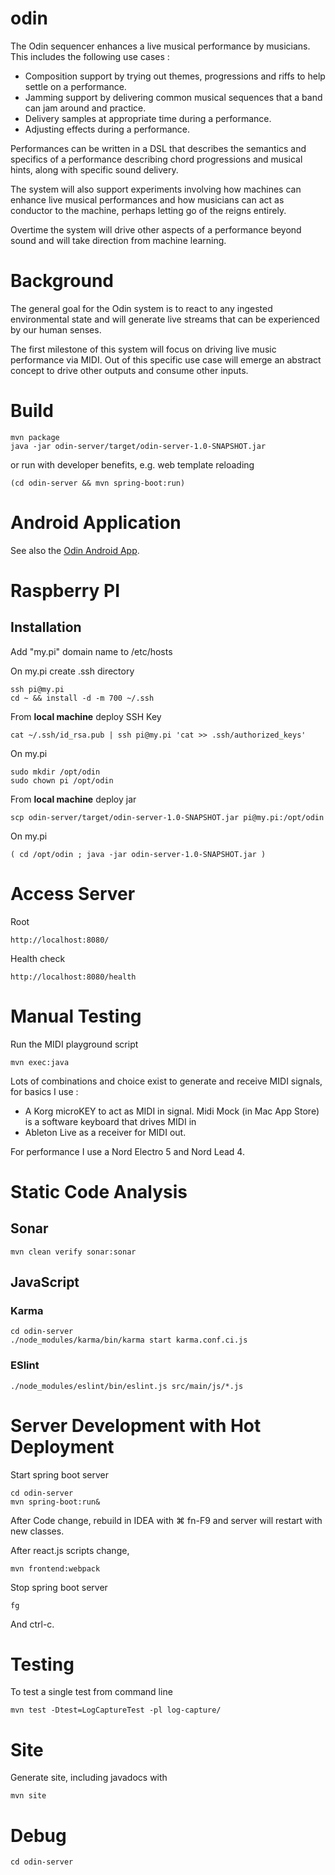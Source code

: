 # odin

The Odin sequencer enhances a live musical performance by musicians.  This
includes the following use cases :

* Composition support by trying out themes, progressions and riffs to help settle on a performance.
* Jamming support by delivering common musical sequences that a band can jam around and practice.
* Delivery samples at appropriate time during a performance.
* Adjusting effects during a performance.

Performances can be written in a DSL that describes the semantics and specifics of a performance
describing chord progressions and musical hints, along with specific sound delivery.

The system will also support experiments involving how machines can enhance live musical 
performances and how musicians can act as conductor to the machine, perhaps letting go of the 
reigns entirely.  

Overtime the system will drive other aspects of a performance beyond sound and will take direction
from machine learning. 

# Background

The general goal for the Odin system is to react to any ingested environmental state and 
will generate live streams that can be experienced by our human senses.

The first milestone of this system will focus on driving live music performance via MIDI.  Out of 
this specific use case will emerge an abstract concept to drive other outputs and consume other 
inputs.

# Build

    mvn package
    java -jar odin-server/target/odin-server-1.0-SNAPSHOT.jar

or run with developer benefits, e.g. web template reloading

    (cd odin-server && mvn spring-boot:run)

# Android Application

See also the [Odin Android App](https://github.com/ianhomer/odin-android).  

# Raspberry PI 

## Installation

Add "my.pi" domain name to /etc/hosts
        
On my.pi create .ssh directory 

    ssh pi@my.pi
    cd ~ && install -d -m 700 ~/.ssh

From **local machine** deploy SSH Key

    cat ~/.ssh/id_rsa.pub | ssh pi@my.pi 'cat >> .ssh/authorized_keys'

On my.pi

    sudo mkdir /opt/odin
    sudo chown pi /opt/odin
        
From **local machine** deploy jar 
        
    scp odin-server/target/odin-server-1.0-SNAPSHOT.jar pi@my.pi:/opt/odin
      
On my.pi 
    
    ( cd /opt/odin ; java -jar odin-server-1.0-SNAPSHOT.jar )    

# Access Server

Root

    http://localhost:8080/

Health check

    http://localhost:8080/health

# Manual Testing

Run the MIDI playground script

    mvn exec:java

Lots of combinations and choice exist to generate and receive MIDI signals, for basics I use :

* A Korg microKEY to act as MIDI in signal.  Midi Mock (in Mac App Store) is a software keyboard that drives MIDI in
* Ableton Live as a receiver for MIDI out.

For performance I use a Nord Electro 5 and Nord Lead 4.

# Static Code Analysis

## Sonar

    mvn clean verify sonar:sonar

## JavaScript

### Karma

    cd odin-server
    ./node_modules/karma/bin/karma start karma.conf.ci.js

### ESlint

    ./node_modules/eslint/bin/eslint.js src/main/js/*.js
    
# Server Development with Hot Deployment

Start spring boot server

    cd odin-server
    mvn spring-boot:run&
  
After Code change, rebuild in IDEA with ⌘ fn-F9 and server will restart with new classes.

After react.js scripts change,

    mvn frontend:webpack
  
Stop spring boot server
  
    fg

And ctrl-c.
  
# Testing

To test a single test from command line

    mvn test -Dtest=LogCaptureTest -pl log-capture/
    
# Site
    
Generate site, including javadocs with
    
    mvn site
        
# Debug

    cd odin-server
    
    